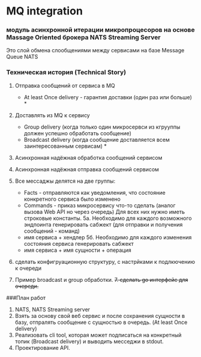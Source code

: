 # MQ integration

### модуль асинхронной итерации микропроцесоров на основе Massage Oriented брокера NATS Streaming Server
Это слой обмена слообщениями между сервисами на базе Message Queue NATS




### Техническая история (Technical Story)
1. Отправка сообщений от сервиса в MQ
    * At least Once delivery - гарантия доставки (один раз или больше) *
2. Доставлять из MQ к сервису
    * Group delivery (когда только один микросервси из кгрууппы должен успешно обработать сообщение)
    * Broadcast delivery (когда сообщение доставляется всем заинтересованным сервисам) *
3. Асинхронная надёжная обработка сообщений сервисом
4. Асинхронная надёжная отправка сообщений сервисом

5. Все мессаджы делятся на две группы:
    * Facts - отправляются как уведомления, что состояние конкретного сервиса было изменено 
    * Commands - приказ микросервису что-то сделать (аналог вызова Web API но через очередь)
Для всех них нужно иметь строковые константы.
5а. Необходимо для каждого возможного эндпоинта генерировать сабжект (для отправки и получения сообщений - команд)
    * имя сервиса + хендлер
5б. Необходимо для каждого изменения состояния сервиса генерировать сабжект
    * имя сервиса + имя сущности + операция
6. сделать конфигруационную структуру, с настрйками к подлкючению к очереди
7. Пример broadcast и group обработки. 
~~7. сделать go интерфейс для очереди.~~






###План работ
1. NATS, NATS Streaming server
2. Взять за основу свой веб сервис и после сохранения сущности в базу, отпралять сообщение с сущностью в очередь. (At least Once delivery)
3. Реализовать cli tool,  которая может подписаться на конкретный топик (Broadcast delivery) и выводить месседжи в stdout.
4. Проектирование API.
